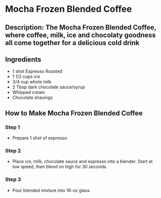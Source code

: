 # Mocha Frozen Blended Coffee​

## Description: The Mocha Frozen Blended Coffee, where coffee, milk, ice and chocolaty goodness all come together for a delicious cold drink

## Ingredients

- 1 shot Espresso Roasted
- 1 1/2 cups ice
- 3/4 cup whole milk
- 2 Tbsp dark chocolate sauce/syrup
- Whipped cream
- Chocolate shavings

## How to Make Mocha Frozen Blended Coffee​

### Step 1

- Prepare 1 shot of espresso.

### Step 2

- Place ice, milk, chocolate sauce and espresso into a blender. Start at low speed, then blend on high for 30 seconds.

### Step 3

- Pour blended mixture into 16-oz glass.
